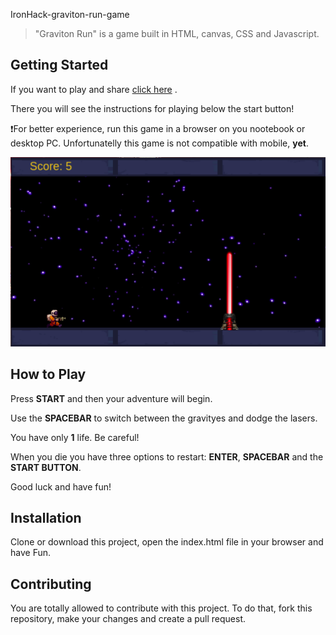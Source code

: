  IronHack-graviton-run-game
> "Graviton Run" is a game built in HTML, canvas, CSS and Javascript.



## Getting Started
If you want to play and share [click here](https://gabrielbohn99.github.io/graviton-run-game/) .

There you will see the instructions for playing below the start button!

:exclamation:For better experience, run this game in a browser on you nootebook or desktop PC. Unfortunatelly this game is not compatible with mobile, **yet**.



![In game image](./images/inGame.png)



## How to Play
Press **START** and then your adventure will begin.

Use the **SPACEBAR** to switch between the gravityes and dodge the lasers.

You have only **1** life. Be careful! 

When you die you have three options to restart: **ENTER**, **SPACEBAR** and the **START BUTTON**.

Good luck and have fun!



## Installation
Clone or download this project, open the index.html file in your browser and have Fun.



## Contributing
You are totally allowed to contribute with this project. To do that, fork this repository, make your changes and create a pull request.
